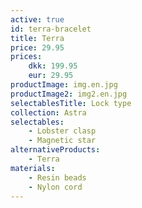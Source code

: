 ```yaml
---
active: true
id: terra-bracelet
title: Terra
price: 29.95
prices:
    dkk: 199.95
    eur: 29.95
productImage: img.en.jpg
productImage2: img2.en.jpg
selectablesTitle: Lock type
collection: Astra
selectables:
    - Lobster clasp
    - Magnetic star
alternativeProducts:
    - Terra
materials:
    - Resin beads
    - Nylon cord
---
```

